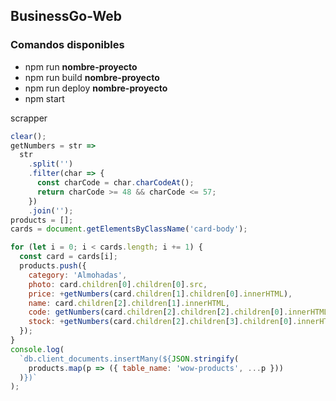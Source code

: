## BusinessGo-Web

### Comandos disponibles

- npm run **nombre-proyecto**
- npm run build **nombre-proyecto**
- npm run deploy **nombre-proyecto**
- npm start

scrapper

```js
clear();
getNumbers = str =>
  str
    .split('')
    .filter(char => {
      const charCode = char.charCodeAt();
      return charCode >= 48 && charCode <= 57;
    })
    .join('');
products = [];
cards = document.getElementsByClassName('card-body');

for (let i = 0; i < cards.length; i += 1) {
  const card = cards[i];
  products.push({
    category: 'Almohadas',
    photo: card.children[0].children[0].src,
    price: +getNumbers(card.children[1].children[0].innerHTML),
    name: card.children[2].children[1].innerHTML,
    code: getNumbers(card.children[2].children[2].children[0].innerHTML),
    stock: +getNumbers(card.children[2].children[3].children[0].innerHTML)
  });
}
console.log(
  `db.client_documents.insertMany(${JSON.stringify(
    products.map(p => ({ table_name: 'wow-products', ...p }))
  )})`
);
```
